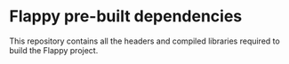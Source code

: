 Flappy pre-built dependencies
=============================

This repository contains all the headers and compiled libraries required to build the Flappy project.
